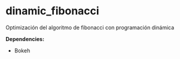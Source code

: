 # dinamic_fibonacci

Optimización del algoritmo de fibonacci con programación dinámica

**Dependencies:**
  - Bokeh
